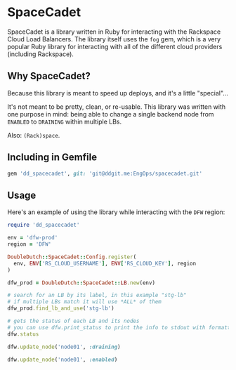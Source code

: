 # SpaceCadet
SpaceCadet is a library written in Ruby for interacting with the Rackspace Cloud Load Balancers.
The library itself uses the `fog` gem, which is a very popular Ruby library for interacting with
all of the different cloud providers (including Rackspace).

## Why SpaceCadet?
Because this library is meant to speed up deploys, and it's a little "special"...

It's not meant to be pretty, clean, or re-usable. This library was written with one purpose in mind:
being able to change a single backend node from `ENABLED` to `DRAINING` within multiple LBs.

Also: `(Rack)space`.

## Including in Gemfile

```Ruby
gem 'dd_spacecadet', git: 'git@ddgit.me:EngOps/spacecadet.git'
```

## Usage
Here's an example of using the library while interacting with the `DFW` region:

```Ruby
require 'dd_spacecadet'

env = 'dfw-prod'
region = 'DFW'

DoubleDutch::SpaceCadet::Config.register(
  env, ENV['RS_CLOUD_USERNAME'], ENV['RS_CLOUD_KEY'], region
)

dfw_prod = DoubleDutch::SpaceCadet::LB.new(env)

# search for an LB by its label, in this example "stg-lb"
# if multiple LBs match it will use *ALL* of them
dfw_prod.find_lb_and_use('stg-lb')

# gets the status of each LB and its nodes
# you can use dfw.print_status to print the info to stdout with formatting
dfw.status

dfw.update_node('node01', :draining)

dfw.update_node('node01', :enabled)
```
